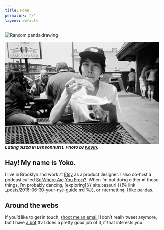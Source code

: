 ```yaml
---
title: Home
permalink: "/"
layout: default
---
```


<!-- Random panda -->
<img id="header-panda" class="size-sm mt-2 nml-5" alt="Random panda drawing"/>

<script type="text/javascript">
insertPanda(); 
</script>

**![A photo of me eating pizza in Bensonhurst](/assets/2018-05-05-yoko.jpg)
_Eating pizza in Bensonhurst. Photo by [Kevin](http://kiwimonk.com)._**

## Hay! My name is Yoko.

I live in Brooklyn and work at [Etsy](https://etsy.com) as a product designer. I also co-host a podcast called [So Where Are You From?](https://swayfpodcast.com). When I’m not doing either of those things, I’m probably dancing, [exploring]({{ site.baseurl }}{% link _posts/2016-06-30-your-nyc-guide.md %}), or internetting. I like pandas.

## Around the webs

If you’d like to get in touch, [shoot me an email](mailto:ysohama+yokois@gmail.com)! I don’t really tweet anymore, but I have [a bot](https://twitter.com/psyoko_ebooks) that does a pretty good job of it, if that interests you.

<!--        
As told by Kevin Huynh

Yoko
Is a very special person
One time she worked at a place
Blah blah blah
Ok let’s get real

My name is Yoko
I have friends, three to be exact
One of them is a feral cat in a parking lot near my home
I like hangin’, dancin’, and sometimes being alone (that’s important)

If I were stranded on a desert island and could only have three cuisines of food, I would have Japanese food, Japanese food, and Japanese food. 
Just kidding, it’s Japanese, Vietnamese, and Italian.

I host a podcast—whatever.
I like pandas—whatever.

Ten years from now, you’re gonna say you’re lucky to know me.

YOKO OUT 
-->